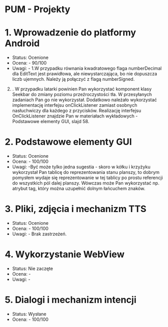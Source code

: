 # PUM - Projekty

# 1. Wprowadzenie do platformy Android

- Status: Ocenione
- Ocena: - 90/100
- Uwagi: - 1.W przypadku równania kwadratowego flaga numberDecimal dla EditText 
jest prawidłowa, ale niewystarczająca, bo nie dopuszcza liczb ujemnych. 
Należy ją połączyć z flagą numberSigned.
2. . W przypadku latarki powinien Pan wykorzystać komponent klasy Seekbar 
do zmiany poziomu przeźroczystości tła. W przesyłanych zadaniach Pan go 
nie wykorzystał. Dodatkowo należało 
wykorzystać implementację interfejsu onClickListener zamiast osobnych 
nasłuchwiczy dla każdego z przycisków. Realizację interfejsu 
OnClickListener znajdzie Pan w materiałach wykładowych - Podstawowe 
elementy GUI, slajd 58.

  
# 2. Podstawowe elementy GUI

- Status: Ocenione
- Ocena: - 100/100
- Uwagi: -Być może tylko jedna sugestia - skoro w 
kółku i krzyżyku wykorzystał Pan tablicę do reprezentowania stanu 
planszy, to dobrym pomysłem wydaje się reprezentowanie w tej tablicy po 
prostu referencji do wszystkich pól dalej planszy. Wówczas może Pan 
wykorzystać np. atrybut tag, który można uzupełnić dolnym łańcuchem znaków.


# 3. Pliki, zdjęcia i mechanizm TTS

- Status: Ocenione
- Ocena: - 100/100
- Uwagi: - Brak zastrzeżeń.


# 4. Wykorzystanie WebView

- Status: Nie zaczęte
- Ocena: -
- Uwagi: -

# 5. Dialogi i mechanizm intencji

- Status: Wysłane
- Ocena: - 100/100





